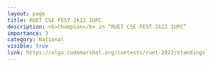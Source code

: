```yaml
---
layout: page
title: RUET CSE FEST 2k22 IUPC
description: <b>Champion</b> in “RUET CSE FEST 2k22 IUPC”
importance: 3
category: National
visible: true
link: https://algo.codemarshal.org/contests/ruet-2022/standings
---
```

